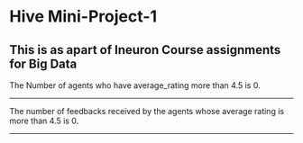 # Hive Mini-Project-1
This is as apart of Ineuron Course assignments for Big Data
---------------------------------------------------------------

The Number of agents who have average_rating more than 4.5 is 0.

--------------------------------------------------------------------

The number of feedbacks received by the agents whose average rating is more than 4.5 is 0.

------------------------------------------------------------------------------------
